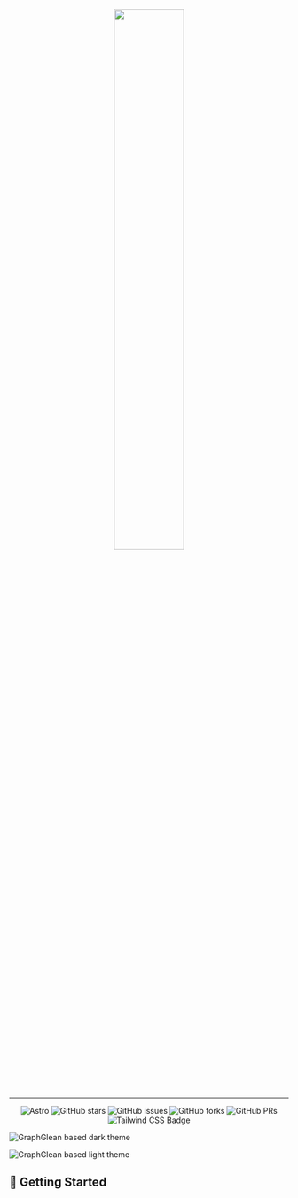 <div align="center"> 
	<a href="https://graphglean.netlify.app">
		<img src="https://github.com/moises35/graph-glean/assets/85299373/841423ac-58a5-46f7-9620-5793f482ea59" width="50%" >
	</a>
</div>

<hr/>

<div align="center">

![Astro](https://img.shields.io/badge/astro-%232C2052.svg?style=for-the-badge&logo=astro&logoColor=white&style=flat)
![GitHub stars](https://img.shields.io/github/stars/moises35/graph-glean)
![GitHub issues](https://img.shields.io/github/issues/moises35/graph-glean)
![GitHub forks](https://img.shields.io/github/forks/moises35/graph-glean)
![GitHub PRs](https://img.shields.io/github/issues-pr/moises35/graph-glean)
![Tailwind CSS Badge](https://img.shields.io/badge/Tailwind%20CSS-06B6D4?logo=tailwindcss&logoColor=fff&style=flat)

</div>

![GraphGlean based dark theme](https://github.com/moises35/graph-glean/assets/85299373/692cccfc-aba0-4c51-aa81-4e2cb9368417)


![GraphGlean based light theme](https://github.com/moises35/graph-glean/assets/85299373/9c308161-c163-4fe7-ac61-6f0d4bda7e98)




## 🚀 Getting Started


